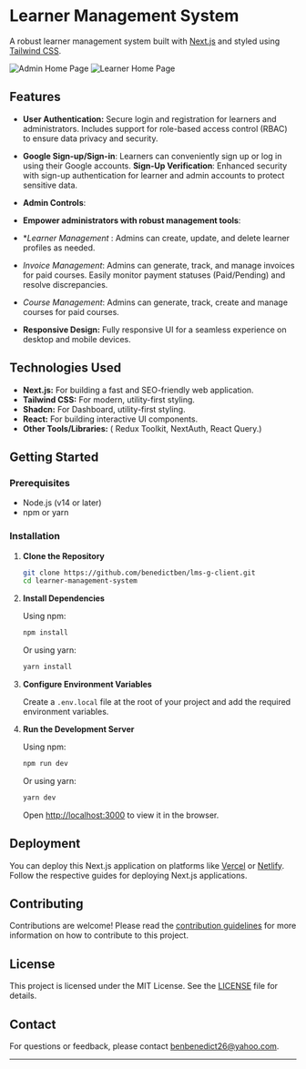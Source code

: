 # Learner Management System

A robust learner management system built with [Next.js](https://nextjs.org/) and styled using [Tailwind CSS](https://tailwindcss.com/). 

![Admin Home Page](/AdminHomePage.png)
![Learner Home Page](/LearnerHomePage.png)


## Features

- **User Authentication:** Secure login and registration for learners and administrators. Includes support for role-based access control (RBAC) to ensure data privacy and security.

- **Google Sign-up/Sign-in**: Learners can conveniently sign up or log in using their Google accounts.
**Sign-Up Verification**: Enhanced security with sign-up authentication for learner and admin accounts to protect sensitive data.
 
- **Admin Controls**:
- **Empower administrators with robust management tools**:

 - **Learner Management* : Admins can create, update, and delete learner profiles as needed.

- *Invoice Management*: Admins can generate, track, and manage invoices for paid courses. Easily monitor payment statuses (Paid/Pending) and resolve discrepancies.

- *Course Management*: Admins can generate, track, create and manage courses for paid courses. 

- **Responsive Design:** Fully responsive UI for a seamless experience on desktop and mobile devices.


## Technologies Used

- **Next.js:** For building a fast and SEO-friendly web application.
- **Tailwind CSS:** For modern, utility-first styling.
- **Shadcn:** For Dashboard, utility-first styling.
- **React:** For building interactive UI components.
- **Other Tools/Libraries:** ( Redux Toolkit, NextAuth, React Query.)

## Getting Started

### Prerequisites

- Node.js (v14 or later)
- npm or yarn

### Installation

1. **Clone the Repository**

   ```bash
   git clone https://github.com/benedictben/lms-g-client.git
   cd learner-management-system
   ```

2. **Install Dependencies**

   Using npm:
   ```bash
   npm install
   ```
   Or using yarn:
   ```bash
   yarn install
   ```

3. **Configure Environment Variables**

   Create a `.env.local` file at the root of your project and add the required environment variables. 
  

4. **Run the Development Server**

   Using npm:
   ```bash
   npm run dev
   ```
   Or using yarn:
   ```bash
   yarn dev
   ```

   Open [http://localhost:3000](http://localhost:5173) to view it in the browser.

## Deployment

You can deploy this Next.js application on platforms like [Vercel](https://vercel.com/) or [Netlify](https://www.netlify.com/). Follow the respective guides for deploying Next.js applications.

## Contributing

Contributions are welcome! Please read the [contribution guidelines](CONTRIBUTING.md) for more information on how to contribute to this project.

## License

This project is licensed under the MIT License. See the [LICENSE](LICENSE) file for details.

## Contact

For questions or feedback, please contact [benbenedict26@yahoo.com](mailto:benbenedict26@yahoo.com).

---

